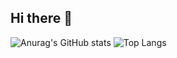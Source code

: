 ## Hi there 👋

![Anurag's GitHub stats](https://github-readme-stats.vercel.app/api?username=Jodrix15&show_icons=true&theme=algolia)
![Top Langs](https://github-readme-stats.vercel.app/api/top-langs/?username=Jodrix15&layout=compact)


<!--
**Jodrix15/Jodrix15** is a ✨ _special_ ✨ repository because its `README.md` (this file) appears on your GitHub profile.

Here are some ideas to get you started:

- 🔭 I’m currently working on ...
- 🌱 I’m currently learning ...
- 👯 I’m looking to collaborate on ...
- 🤔 I’m looking for help with ...
- 💬 Ask me about ...
- 📫 How to reach me: ...
- 😄 Pronouns: ...
- ⚡ Fun fact: ...
-->
